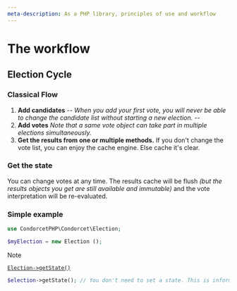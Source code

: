 ```yaml
---
meta-description: As a PHP library, principles of use and workflow
---
```

# The workflow

## Election Cycle

### Classical Flow
1. **Add candidates**
_-- When you add your first vote, you will never be able to change the candidate list without starting a new election. --_
1. **Add votes** _Note that a same vote object can take part in multiple elections simultaneously._
1. **Get the results from one or multiple methods.** If you don't change the vote list, you can enjoy the cache engine. Else cache it's clear.

### Get the state
You can change votes at any time. The results cache will be flush _(but the results objects you get are still available and immutable)_ and the vote interpretation will be re-evaluated.

### Simple example
```php
use CondorcetPHP\Condorcet\Election;

$myElection = new Election ();
```

> [!NOTE]
> [`Election->getState()`](/Docs/ApiReferences/Election%20Class/public%20Election--getState)
```php
$election->getState(); // You don't need to set a state. This is informational.
```